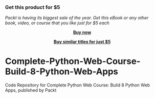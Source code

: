 
### Get this product for $5

<i>Packt is having its biggest sale of the year. Get this eBook or any other book, video, or course that you like just for $5 each</i>


<b><p align='center'>[Buy now](https://packt.link/9781839215094)</p></b>


<b><p align='center'>[Buy similar titles for just $5](https://subscription.packtpub.com/search)</p></b>


# Complete-Python-Web-Course-Build-8-Python-Web-Apps
Code Repository for Complete Python Web Course: Build 8 Python Web Apps, published by Packt
